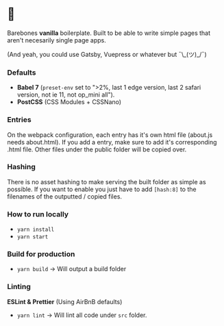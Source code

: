 # 🐰

Barebones **vanilla** boilerplate. 
Built to be able to write simple pages that aren't necesarily single page apps.

(And yeah, you could use Gatsby, Vuepress or whatever but ¯\\\_(ツ)\_/¯)

### Defaults
- **Babel 7** (`preset-env` set to ">2%, last 1 edge version, last 2 safari version, not ie 11, not op_mini all").
- **PostCSS** (CSS Modules + CSSNano)

### Entries
On the webpack configuration, each entry has it's own html file (about.js needs about.html). 
If you add a entry, make sure to add it's corresponding .html file. Other files under the public folder will be copied over.

### Hashing
There is no asset hashing to make serving the built folder as simple as possible. If you want to enable you just have to add `[hash:8]` to the filenames of the outputted / copied files.

### How to run locally
- `yarn install`
- `yarn start`

### Build for production
- `yarn build` -> Will output a build folder

### Linting
**ESLint & Prettier** (Using AirBnB defaults)
- `yarn lint` -> Will lint all code under `src` folder.
